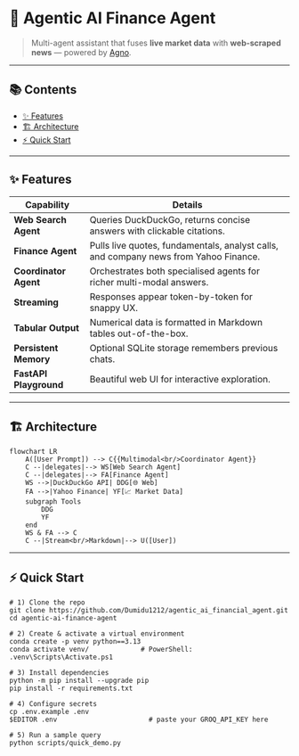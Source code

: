 # 🧠 Agentic AI Finance Agent

> Multi-agent assistant that fuses **live market data** with **web-scraped news** — powered by [Agno](https://pypi.org/project/agno/).

---

## 📚 Contents

- [✨ Features](#-features)
- [🏗️ Architecture](#️-architecture)
- [⚡ Quick Start](#-quick-start)

---

## ✨ Features

| Capability            | Details                                                                                                   |
|-----------------------|------------------------------------------------------------------------------------------------------------|
| **Web Search Agent**  | Queries DuckDuckGo, returns concise answers with clickable citations.                                     |
| **Finance Agent**     | Pulls live quotes, fundamentals, analyst calls, and company news from Yahoo Finance.                      |
| **Coordinator Agent** | Orchestrates both specialised agents for richer multi-modal answers.                                      |
| **Streaming**         | Responses appear token-by-token for snappy UX.                                                            |
| **Tabular Output**    | Numerical data is formatted in Markdown tables out-of-the-box.                                            |
| **Persistent Memory** | Optional SQLite storage remembers previous chats.                                                         |
| **FastAPI Playground**| Beautiful web UI for interactive exploration.                                                             |

---

## 🏗️ Architecture

```mermaid
flowchart LR
    A([User Prompt]) --> C{{Multimodal<br/>Coordinator Agent}}
    C --|delegates|--> WS[Web Search Agent]
    C --|delegates|--> FA[Finance Agent]
    WS -->|DuckDuckGo API| DDG[🌐 Web]
    FA -->|Yahoo Finance| YF[📈 Market Data]
    subgraph Tools
        DDG
        YF
    end
    WS & FA --> C
    C --|Stream<br/>Markdown|--> U([User])
``` 
---

## ⚡ Quick Start

```
# 1) Clone the repo
git clone https://github.com/Dumidu1212/agentic_ai_financial_agent.git
cd agentic-ai-finance-agent

# 2) Create & activate a virtual environment
conda create -p venv python==3.13
conda activate venv/             # PowerShell: .venv\Scripts\Activate.ps1

# 3) Install dependencies
python -m pip install --upgrade pip
pip install -r requirements.txt

# 4) Configure secrets
cp .env.example .env
$EDITOR .env                       # paste your GROQ_API_KEY here

# 5) Run a sample query
python scripts/quick_demo.py
```

